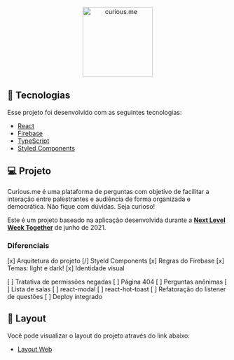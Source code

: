 <p align="center">
  <img alt="curious.me" src=".github/logo.svg" width="160px">
</p>

## 🧪 Tecnologias

Esse projeto foi desenvolvido com as seguintes tecnologias:

- [React](https://reactjs.org)
- [Firebase](https://firebase.google.com/)
- [TypeScript](https://www.typescriptlang.org/)
- [Styled Components](https://styled-components.com/)

## 💻 Projeto

Curious.me é uma plataforma de perguntas com objetivo de facilitar a interação entre palestrantes e audiência de forma organizada e democrática. Não fique com dúvidas. Seja curioso!

Este é um projeto baseado na aplicação desenvolvida durante a **[Next Level Week Together](https://nextlevelweek.com/)** de junho de 2021.

### Diferenciais

[x] Arquitetura do projeto
[/] Styeld Components
[x] Regras do Firebase
[x] Temas: light e dark!
[x] Identidade visual

[ ] Tratativa de permissões negadas
[ ] Página 404
[ ] Perguntas anônimas
[ ] Lista de salas
[ ] react-modal
[ ] react-hot-toast
[ ] Refatoração do listener de questões
[ ] Deploy integrado

## 🔖 Layout

Você pode visualizar o layout do projeto através do link abaixo:

- [Layout Web](https://www.figma.com/file/vCiIL9viu2A2ecMSmjF4Rn/curious.me?node-id=0%3A1)
